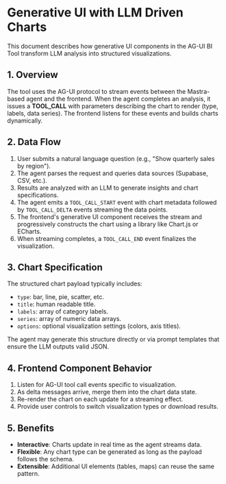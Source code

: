 # Generative UI with LLM Driven Charts

This document describes how generative UI components in the AG-UI BI Tool transform LLM analysis into structured visualizations.

## 1. Overview

The tool uses the AG-UI protocol to stream events between the Mastra-based agent and the frontend. When the agent completes an analysis, it issues a **TOOL_CALL** with parameters describing the chart to render (type, labels, data series). The frontend listens for these events and builds charts dynamically.

## 2. Data Flow

1. User submits a natural language question (e.g., "Show quarterly sales by region").
2. The agent parses the request and queries data sources (Supabase, CSV, etc.).
3. Results are analyzed with an LLM to generate insights and chart specifications.
4. The agent emits a `TOOL_CALL_START` event with chart metadata followed by `TOOL_CALL_DELTA` events streaming the data points.
5. The frontend's generative UI component receives the stream and progressively constructs the chart using a library like Chart.js or ECharts.
6. When streaming completes, a `TOOL_CALL_END` event finalizes the visualization.

## 3. Chart Specification

The structured chart payload typically includes:

- `type`: bar, line, pie, scatter, etc.
- `title`: human readable title.
- `labels`: array of category labels.
- `series`: array of numeric data arrays.
- `options`: optional visualization settings (colors, axis titles).

The agent may generate this structure directly or via prompt templates that ensure the LLM outputs valid JSON.

## 4. Frontend Component Behavior

1. Listen for AG-UI tool call events specific to visualization.
2. As delta messages arrive, merge them into the chart data state.
3. Re-render the chart on each update for a streaming effect.
4. Provide user controls to switch visualization types or download results.

## 5. Benefits

- **Interactive**: Charts update in real time as the agent streams data.
- **Flexible**: Any chart type can be generated as long as the payload follows the schema.
- **Extensible**: Additional UI elements (tables, maps) can reuse the same pattern.

